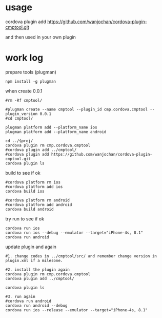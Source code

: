 
# usage
cordova plugin add https://github.com/wanjochan/cordova-plugin-cmptool.git

and then used in your own plugin

# work log

prepare tools (plugman)
```
npm install -g plugman
```

when create 0.0.1
```
#rm -Rf cmptool/

#plugman create --name cmptool --plugin_id cmp.cordova.cmptool --plugin_version 0.0.1 
#cd cmptool/

plugman platform add --platform_name ios
plugman platform add --platform_name android

cd ../$proj/
cordova plugin rm cmp.cordova.cmptool
#cordova plugin add ../cmptool/
#cordova plugin add https://github.com/wanjochan/cordova-plugin-cmptool.git
cordova plugin ls
```

build to see if ok
```
#cordova platform rm ios
#cordova platform add ios
cordova build ios

#cordova platform rm android
#cordova platform add android
cordova build android
```

try run to see if ok
```
cordova run ios
cordova run ios --debug --emulator --target="iPhone-4s, 8.1"
cordova run android
```

update plugin and again
```
#1. change codes in ../cmptool/src/ and remember change version in plugin.xml if a milesone.

#2. install the plugin again
cordova plugin rm cmp.cordova.cmptool
cordova plugin add ../cmptool/

cordova plugin ls

#3. run again
#cordova run android
cordova run android --debug
cordova run ios --release --emulator --target="iPhone-4s, 8.1"
```
